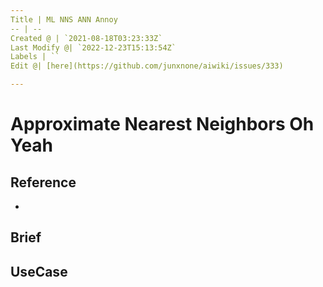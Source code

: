```yaml
---
Title | ML NNS ANN Annoy
-- | --
Created @ | `2021-08-18T03:23:33Z`
Last Modify @| `2022-12-23T15:13:54Z`
Labels | ``
Edit @| [here](https://github.com/junxnone/aiwiki/issues/333)

---
```

# Approximate Nearest Neighbors Oh Yeah

## Reference
- []()

## Brief

## UseCase

